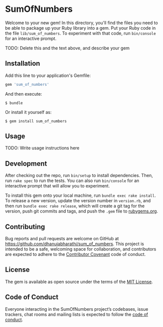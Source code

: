 # SumOfNumbers

Welcome to your new gem! In this directory, you'll find the files you need to be able to package up your Ruby library into a gem. Put your Ruby code in the file `lib/sum_of_numbers`. To experiment with that code, run `bin/console` for an interactive prompt.

TODO: Delete this and the text above, and describe your gem

## Installation

Add this line to your application's Gemfile:

```ruby
gem 'sum_of_numbers'
```

And then execute:

    $ bundle

Or install it yourself as:

    $ gem install sum_of_numbers

## Usage

TODO: Write usage instructions here

## Development

After checking out the repo, run `bin/setup` to install dependencies. Then, run `rake spec` to run the tests. You can also run `bin/console` for an interactive prompt that will allow you to experiment.

To install this gem onto your local machine, run `bundle exec rake install`. To release a new version, update the version number in `version.rb`, and then run `bundle exec rake release`, which will create a git tag for the version, push git commits and tags, and push the `.gem` file to [rubygems.org](https://rubygems.org).

## Contributing

Bug reports and pull requests are welcome on GitHub at https://github.com/dhanujabharathi/sum_of_numbers. This project is intended to be a safe, welcoming space for collaboration, and contributors are expected to adhere to the [Contributor Covenant](http://contributor-covenant.org) code of conduct.

## License

The gem is available as open source under the terms of the [MIT License](https://opensource.org/licenses/MIT).

## Code of Conduct

Everyone interacting in the SumOfNumbers project’s codebases, issue trackers, chat rooms and mailing lists is expected to follow the [code of conduct](https://github.com/dhanujabharathi/sum_of_numbers/blob/master/CODE_OF_CONDUCT.md).
